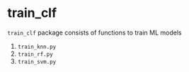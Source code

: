 # train_clf
`train_clf` package consists of functions to train ML models

1. `train_knn.py`<br>
2. `train_rf.py`<br>
3. `train_svm.py`<br>
